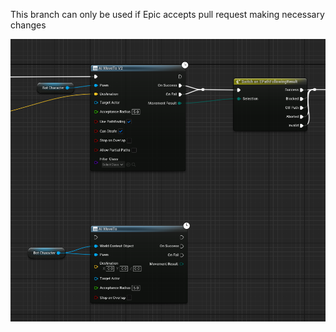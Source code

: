 This branch can only be used if Epic accepts pull request making necessary changes

![example node](https://github.com/Vaei/repo_files/blob/main/AIMoveTo/node_preview.png)
